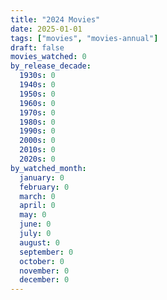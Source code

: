 ```yaml
---
title: "2024 Movies"
date: 2025-01-01
tags: ["movies", "movies-annual"]
draft: false
movies_watched: 0
by_release_decade: 
  1930s: 0
  1940s: 0
  1950s: 0
  1960s: 0
  1970s: 0
  1980s: 0
  1990s: 0
  2000s: 0
  2010s: 0
  2020s: 0
by_watched_month:
  january: 0
  february: 0
  march: 0
  april: 0
  may: 0
  june: 0
  july: 0
  august: 0
  september: 0
  october: 0
  november: 0
  december: 0
---
```


